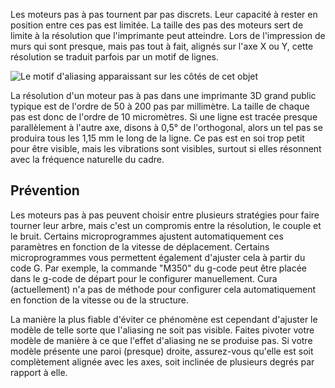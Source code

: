 Les moteurs pas à pas tournent par pas discrets. Leur capacité à rester en position entre ces pas est limitée. La taille des pas des moteurs sert de limite à la résolution que l'imprimante peut atteindre. Lors de l'impression de murs qui sont presque, mais pas tout à fait, alignés sur l'axe X ou Y, cette résolution se traduit parfois par un motif de lignes.

![Le motif d'aliasing apparaissant sur les côtés de cet objet](../../../articles/images/aliasing.jpg)

La résolution d'un moteur pas à pas dans une imprimante 3D grand public typique est de l'ordre de 50 à 200 pas par millimètre. La taille de chaque pas est donc de l'ordre de 10 micromètres. Si une ligne est tracée presque parallèlement à l'autre axe, disons à 0,5° de l'orthogonal, alors un tel pas se produira tous les 1,15 mm le long de la ligne. Ce pas est en soi trop petit pour être visible, mais les vibrations sont visibles, surtout si elles résonnent avec la fréquence naturelle du cadre.

Prévention
----
Les moteurs pas à pas peuvent choisir entre plusieurs stratégies pour faire tourner leur arbre, mais c'est un compromis entre la résolution, le couple et le bruit. Certains microprogrammes ajustent automatiquement ces paramètres en fonction de la vitesse de déplacement. Certains microprogrammes vous permettent également d'ajuster cela à partir du code G. Par exemple, la commande "M350" du g-code peut être placée dans le g-code de départ pour le configurer manuellement. Cura (actuellement) n'a pas de méthode pour configurer cela automatiquement en fonction de la vitesse ou de la structure.

La manière la plus fiable d'éviter ce phénomène est cependant d'ajuster le modèle de telle sorte que l'aliasing ne soit pas visible. Faites pivoter votre modèle de manière à ce que l'effet d'aliasing ne se produise pas. Si votre modèle présente une paroi (presque) droite, assurez-vous qu'elle est soit complètement alignée avec les axes, soit inclinée de plusieurs degrés par rapport à elle.
